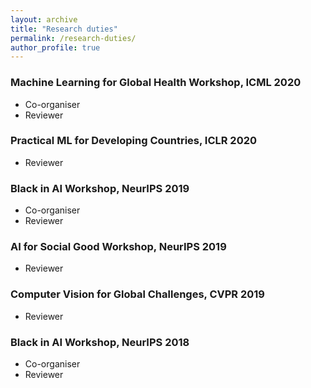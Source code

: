 ```yaml
---
layout: archive
title: "Research duties"
permalink: /research-duties/
author_profile: true
---
```


### Machine Learning for Global Health Workshop, ICML 2020
* Co-organiser
* Reviewer

### Practical ML for Developing Countries, ICLR 2020
* Reviewer

### Black in AI Workshop, NeurIPS 2019
* Co-organiser
* Reviewer

### AI for Social Good Workshop, NeurIPS 2019
* Reviewer

### Computer Vision for Global Challenges, CVPR 2019
* Reviewer

### Black in AI Workshop, NeurIPS 2018
* Co-organiser
* Reviewer
